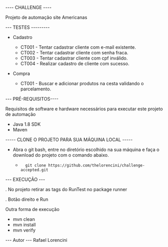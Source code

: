 ---- CHALLENGE ----

Projeto de automação site Americanas 

--- TESTES ---------

 - Cadastro
    - CT001 - Tentar cadastrar cliente com e-mail existente.
    - CT002 - Tentar cadastrar cliente com senha fraca.
    - CT003 - Tentar cadastrar cliente com cpf inválido.
    - CT004 - Realizar cadastro de cliente com sucesso.
    
 - Compra 
 
    - CT001 - Buscar e adicionar produtos na cesta validando o parcelamento.
    
--- PRÉ-REQUISITOS----

Requisitos de software e hardware necessários para executar este projeto de automação

- Java 1.8 SDK
- Maven

----- CLONE O PROJETO PARA SUA MÁQUINA LOCAL  -----

- Abra o git bash, entre no diretório escolhido na sua máquina e faça o download do projeto com o comando abaixo.

  -       git clone https://github.com/thelorencini/challenge-accepted.git
  
  
--- EXECUÇÃO ---

. No projeto retirar as tags do RunTest no package runner

. Botão direito e Run

Outra forma de execução

- mvn clean
- mvn install
- mvn verify

--- Autor ---
Rafael Lorencini

